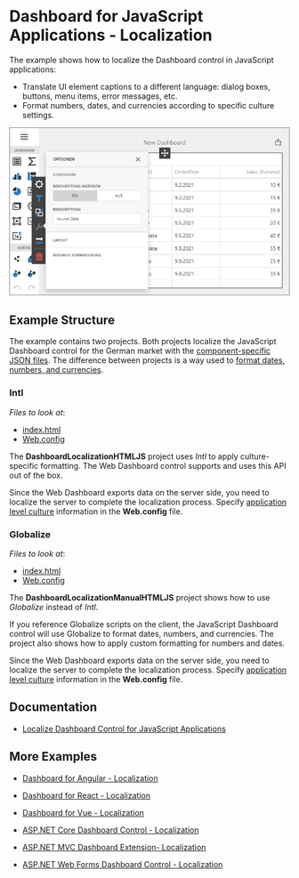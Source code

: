 # Dashboard for JavaScript Applications - Localization

The example shows how to localize the Dashboard control in JavaScript applications:

- Translate UI element captions to a different language: dialog boxes, buttons, menu items, error messages, etc.
- Format numbers, dates, and currencies according to specific culture settings.

![](img/web-dashboard-localization-de.png)

## Example Structure

The example contains two projects. Both projects localize the JavaScript Dashboard control for the German market with the [component-specific JSON files](https://docs.devexpress.com/Dashboard/402540/web-dashboard/dashboard-control-for-javascript-applications-jquery-knockout-etc/localization#localize-ui). The difference between projects is a way used to [format dates, numbers, and currencies](https://docs.devexpress.com/Dashboard/402540#localize-dates-numbers-and-currencies).

### Intl
<!-- default file list -->
*Files to look at*:

* [index.html](./CS/DashboardLocalizationHTMLJS/index.html)
* [Web.config](./CS/DashboardLocalizationHTMLJS/Web.config#L85)

<!-- default file list end -->

The **DashboardLocalizationHTMLJS** project uses _Intl_ to apply culture-specific formatting. The Web Dashboard control supports and uses this API out of the box.

Since the Web Dashboard exports data on the server side, you need to localize the server to complete the localization process. Specify [application level culture](https://docs.microsoft.com/en-us/troubleshoot/aspnet/set-current-culture#application-level) information in the **Web.config** file.

### Globalize
<!-- default file list -->
*Files to look at*:

* [index.html](./CS/DashboardLocalizationManualHTMLJS/index.html)
* [Web.config](./CS/DashboardLocalizationManualHTMLJS/Web.config#L85)

<!-- default file list end -->

The **DashboardLocalizationManualHTMLJS** project shows how to use _Globalize_ instead of _Intl_.

If you reference Globalize scripts on the client, the JavaScript Dashboard control will use Globalize﻿ to format dates, numbers, and currencies. The project also shows how to apply custom formatting for numbers and dates.

Since the Web Dashboard exports data on the server side, you need to localize the server to complete the localization process. Specify [application level culture](https://docs.microsoft.com/en-us/troubleshoot/aspnet/set-current-culture#application-level) information in the **Web.config** file.


## Documentation

- [Localize Dashboard Control for JavaScript Applications](https://docs.devexpress.com/Dashboard/402540/web-dashboard/dashboard-control-for-javascript-applications-jquery-knockout-etc/localization)


## More Examples

- [Dashboard for Angular - Localization](https://github.com/DevExpress-Examples/angular-dashboard-localization)
- [Dashboard for React - Localization](https://github.com/DevExpress-Examples/react-dashboard-localization)
- [Dashboard for Vue - Localization](https://github.com/DevExpress-Examples/vue-dashboard-localization)

- [ASP.NET Core Dashboard Control - Localization](https://github.com/DevExpress-Examples/asp-net-core-dashboard-localization)
- [ASP.NET MVC Dashboard Extension- Localization](https://github.com/DevExpress-Examples/asp-net-mvc-dashboard-localization)
- [ASP.NET Web Forms Dashboard Control - Localization](https://github.com/DevExpress-Examples/asp-net-web-forms-dashboard-localization)